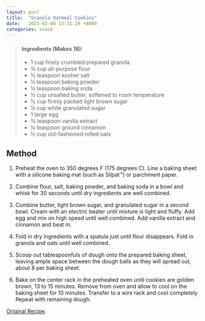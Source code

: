 ```yaml
---
layout: post
title:  "Granola Oatmeal Cookies"
date:   2023-02-08 13:31:29 +0000
categories: snack
---
```

> #### Ingredients (Makes 18):
>
> - 1 cup finely crumbled prepared granola
> - ¾ cup all-purpose flour
> - ½ teaspoon kosher salt
> - ¼ teaspoon baking powder
> - ¼ teaspoon baking soda
> - ½ cup unsalted butter, softened to room temperature
> - ½ cup firmly packed light brown sugar
> - ¼ cup white granulated sugar
> - 1 large egg
> - ¾ teaspoon vanilla extract
> - ¼ teaspoon ground cinnamon
> - ½ cup old-fashioned rolled oats



## Method


1. Preheat the oven to 350 degrees F (175 degrees C). Line a baking sheet with a silicone baking mat (such as Silpat™) or parchment paper.

2. Combine flour, salt, baking powder, and baking soda in a bowl and whisk for 30 seconds until dry ingredients are well combined.

3. Combine butter, light brown sugar, and granulated sugar in a second bowl. Cream with an electric beater until mixture is light and fluffy. Add egg and mix on high speed until well combined. Add vanilla extract and cinnamon and beat in.

4. Fold in dry ingredients with a spatula just until flour disappears. Fold in granola and oats until well combined.

5. Scoop out tablespoonfuls of dough onto the prepared baking sheet, leaving ample space between the dough balls as they will spread out, about 8 per baking sheet.

6. Bake on the center rack in the preheated oven until cookies are golden brown, 13 to 15 minutes. Remove from oven and allow to cool on the baking sheet for 10 minutes. Transfer to a wire rack and cool completely. Repeat with remaining dough.


[Original Recipe][original-recipe].

[original-recipe]: https://www.allrecipes.com/recipe/8489191/granola-oatmeal-cookies/
